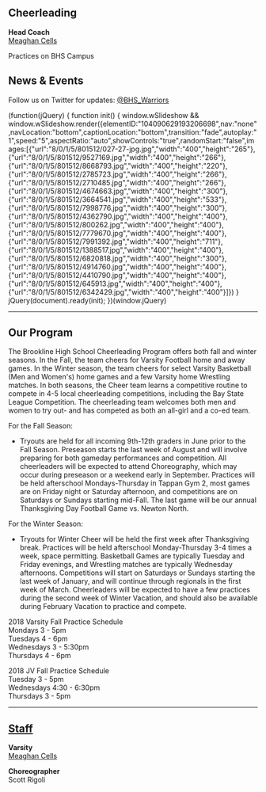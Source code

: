 **Cheerleading**
----------------

**Head Coach**  
[Meaghan Cells](mailto:meaghan_cells@psbma.org)  
  

Practices on BHS Campus  
  

News & Events
-------------

Follow us on Twitter for updates: [@BHS\_Warriors](https://twitter.com/bhs_warriors)

(function(jQuery) {
function init() { window.wSlideshow && window.wSlideshow.render({elementID:"104090629193206698",nav:"none",navLocation:"bottom",captionLocation:"bottom",transition:"fade",autoplay:"1",speed:"5",aspectRatio:"auto",showControls:"true",randomStart:"false",images:\[{"url":"8/0/1/5/801512/027-27-jpg.jpg","width":"400","height":"265"},{"url":"8/0/1/5/801512/9527169.jpg","width":"400","height":"266"},{"url":"8/0/1/5/801512/8668793.jpg","width":"400","height":"220"},{"url":"8/0/1/5/801512/2785723.jpg","width":"400","height":"266"},{"url":"8/0/1/5/801512/2710485.jpg","width":"400","height":"266"},{"url":"8/0/1/5/801512/4674663.jpg","width":"400","height":"300"},{"url":"8/0/1/5/801512/3664541.jpg","width":"400","height":"533"},{"url":"8/0/1/5/801512/7998776.jpg","width":"400","height":"300"},{"url":"8/0/1/5/801512/4362790.jpg","width":"400","height":"400"},{"url":"8/0/1/5/801512/800262.jpg","width":"400","height":"400"},{"url":"8/0/1/5/801512/7779670.jpg","width":"400","height":"400"},{"url":"8/0/1/5/801512/7991392.jpg","width":"400","height":"711"},{"url":"8/0/1/5/801512/1388517.jpg","width":"400","height":"400"},{"url":"8/0/1/5/801512/6820818.jpg","width":"400","height":"300"},{"url":"8/0/1/5/801512/4914760.jpg","width":"400","height":"400"},{"url":"8/0/1/5/801512/4410790.jpg","width":"400","height":"400"},{"url":"8/0/1/5/801512/645913.jpg","width":"400","height":"400"},{"url":"8/0/1/5/801512/6342429.jpg","width":"400","height":"400"}\]}) }
jQuery(document).ready(init);
})(window.jQuery)

* * *

Our Program
-----------

The Brookline High School Cheerleading Program offers both fall and winter seasons. In the Fall, the team cheers for Varsity Football home and away games. In the Winter season, the team cheers for select Varsity Basketball (Men and Women's) home games and a few Varsity home Wrestling matches. In both seasons, the Cheer team learns a competitive routine to compete in 4-5 local cheerleading competitions, including the Bay State League Competition. The cheerleading team welcomes both men and women to try out- and has competed as both an all-girl and a co-ed team.  
  
For the Fall Season: 

*   Tryouts are held for all incoming 9th-12th graders in June prior to the Fall Season. Preseason starts the last week of August and will involve preparing for both gameday performances and competition. All cheerleaders will be expected to attend Choreography, which may occur during preseason or a weekend early in September. Practices will be held afterschool Mondays-Thursday in Tappan Gym 2, most games are on Friday night or Saturday afternoon, and competitions are on Saturdays or Sundays starting mid-Fall. The last game will be our annual Thanksgiving Day Football Game vs. Newton North.

For the Winter Season:

*   Tryouts for Winter Cheer will be held the first week after Thanksgiving break. Practices will be held afterschool Monday-Thursday 3-4 times a week, space permitting. Basketball Games are typically Tuesday and Friday evenings, and Wrestling matches are typically Wednesday afternoons. Competitions will start on Saturdays or Sundays starting the last week of January, and will continue through regionals in the first week of March. Cheerleaders will be expected to have a few practices during the second week of Winter Vacation, and should also be available during February Vacation to practice and compete.

  
2018 Varsity Fall Practice Schedule  
Mondays 3 - 5pm  
Tuesdays 4 - 6pm  
Wednesdays 3 - 5:30pm  
​Thursdays 4 - 6pm  
  
2018 JV Fall Practice Schedule  
Tuesday 3 - 5pm  
Wednesdays 4:30 - 6:30pm  
Thursdays 3 - 5pm 

* * *

[Staff](/)
----------

**Varsity**  
[Meaghan Cells](mailto:meaghan_cells@psbma.org)  
  
  
**Choreographer**  
Scott Rigoli